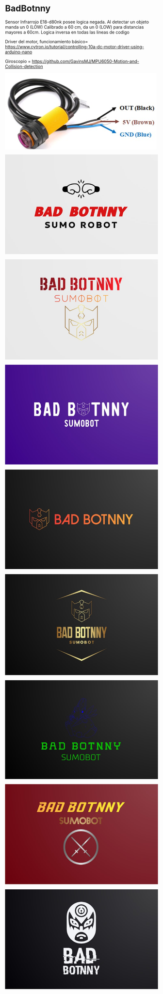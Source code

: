 # BadBotnny
Sensor Infrarrojo E18-d80nk posee logica negada. Al detectar un objeto manda un 0 (LOW)
Calibrado a 60 cm, da un 0 (LOW) para distancias mayores a 60cm.
Logica inversa en todas las lineas de codigo

Driver del motor, funcionamiento básico= https://www.cytron.io/tutorial/controlling-10a-dc-motor-driver-using-arduino-nano

Giroscopio = https://github.com/GavinsMJ/MPU6050-Motion-and-Collision-detection

![](https://github.com/MickGomez/BadBotnny/blob/main/infra.jpg)

![](https://github.com/MickGomez/BadBotnny/blob/main/logo1.jpg)

![](https://github.com/MickGomez/BadBotnny/blob/main/logo2.jpg)

![](https://github.com/MickGomez/BadBotnny/blob/main/logo3.jpg)

![](https://github.com/MickGomez/BadBotnny/blob/main/logo4.jpg)

![](https://github.com/MickGomez/BadBotnny/blob/main/logo5.jpg)

![](https://github.com/MickGomez/BadBotnny/blob/main/logo6.jpg)

![](https://github.com/MickGomez/BadBotnny/blob/main/logo7.jpg)

![](https://github.com/MickGomez/BadBotnny/blob/main/logo8.jpg)
